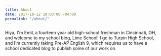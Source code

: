 ```yaml
---
title: About
date: 2017-10-12 18:00:00 -04:00
permalink: "/about/"
---
```


Hiya, I'm Emil, a fourteen year old high-school freshman in Cincinnati, OH, and welcome to my school blog, Lime School! I go to Turpin High School, and I'm currently taking Pre-AP English 9, which requires us to have a school dedicated blog to publish some of our work on. 